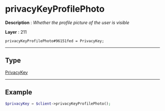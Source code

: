 # privacyKeyProfilePhoto

**Description** : *Whether the profile picture of the user is visible*

**Layer** : 211

```tl
privacyKeyProfilePhoto#96151fed = PrivacyKey;
```

---

## Type

[PrivacyKey](type/PrivacyKey)

---

## Example

```php
$privacyKey = $client->privacyKeyProfilePhoto();
```